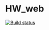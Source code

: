 # HW_web
[![Build status](https://ci.appveyor.com/api/projects/status/93q8g4s8bv79t950/branch/main?svg=true)](https://ci.appveyor.com/project/007Nick91/hw-web/branch/main)
